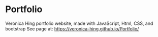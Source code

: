 # Portfolio
Veronica Hing portfolio website, made with JavaScript, Html, CSS, and bootstrap
See page at: https://veronica-hing.github.io/Portfolio/
